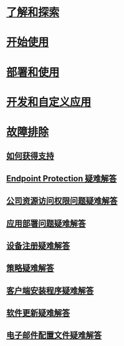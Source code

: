 # [了解和探索](/intune/understand-explore/introduction-to-microsoft-intune)
# [开始使用](/intune/get-started/what-to-know-before-you-start-microsoft-intune)
<!-- # [Plan and Design](/intune/plan-design/ways-to-do-enterprise-mobility) -->
# [部署和使用](/intune/deploy-use/overview-of-device-and-app-lifecycles-in-microsoft-intune)
# [开发和自定义应用](/intune/develop/intune-app-sdk)

# [故障排除](how-to-get-support-for-microsoft-intune.md)
## [如何获得支持](how-to-get-support-for-microsoft-intune.md)
## [Endpoint Protection 疑难解答](Troubleshoot-Endpoint-Protection-in-microsoft-intune.md)
## [公司资源访问权限问题疑难解答](Troubleshoot-company-resource-access-problems-with-microsoft-intune.md)
## [应用部署问题疑难解答](Troubleshoot-app-deployment-problems-in-microsoft-intune.md)
## [设备注册疑难解答](troubleshoot-device-enrollment-in-intune.md)
## [策略疑难解答](Troubleshoot-policies-in-microsoft-intune.md)
## [客户端安装程序疑难解答](Troubleshoot-client-setup-in-microsoft-intune.md)
## [软件更新疑难解答](Troubleshoot-software-updates-in-microsoft-intune.md)
## [电子邮件配置文件疑难解答](Troubleshoot-email-profiles-in-microsoft-intune.md)


<!--HONumber=May16_HO2-->


